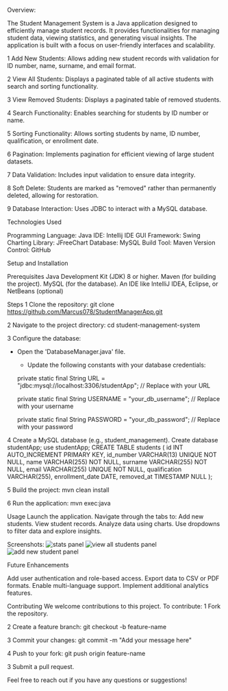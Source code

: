 Overview:

The Student Management System is a Java application designed to efficiently manage student records. It provides functionalities for managing student data, viewing statistics, 
and generating visual insights. The application is built with a focus on user-friendly interfaces and scalability.

1 Add New Students: Allows adding new student records with validation for ID number, name, surname, and email format.

2 View All Students: Displays a paginated table of all active students with search and sorting functionality.

3 View Removed Students: Displays a paginated table of removed students.

4 Search Functionality: Enables searching for students by ID number or name.

5 Sorting Functionality: Allows sorting students by name, ID number, qualification, or enrollment date.

6 Pagination: Implements pagination for efficient viewing of large student datasets.

7 Data Validation: Includes input validation to ensure data integrity.

8 Soft Delete: Students are marked as "removed" rather than permanently deleted, allowing for restoration.

9 Database Interaction: Uses JDBC to interact with a MySQL database.

Technologies Used

Programming Language: Java
IDE: Intellij IDE
GUI Framework: Swing
Charting Library: JFreeChart
Database: MySQL
Build Tool: Maven
Version Control: GitHub

Setup and Installation

Prerequisites
Java Development Kit (JDK) 8 or higher.
Maven (for building the project).
MySQL (for the database).
An IDE like IntelliJ IDEA, Eclipse, or NetBeans (optional)

Steps
1 Clone the repository:
git clone https://github.com/Marcus078/StudentManagerApp.git

2 Navigate to the project directory:
cd student-management-system

3 Configure the database:
*   Open the 'DatabaseManager.java' file.
    *   Update the following constants with your database credentials:
      
    private static final String URL = "jdbc:mysql://localhost:3306/studentApp"; // Replace with your URL
    
    private static final String USERNAME = "your_db_username"; // Replace with your username
    
    private static final String PASSWORD = "your_db_password"; // Replace with your password

4 Create a MySQL database (e.g., student_management).
Create database studentApp;
use studentApp;
CREATE TABLE students (
        id INT AUTO_INCREMENT PRIMARY KEY,
        id_number VARCHAR(13) UNIQUE NOT NULL,
        name VARCHAR(255) NOT NULL,
        surname VARCHAR(255) NOT NULL,
        email VARCHAR(255) UNIQUE NOT NULL,
        qualification VARCHAR(255),
        enrollment_date DATE,
        removed_at TIMESTAMP NULL
    );
    
5 Build the project:
mvn clean install

6 Run the application:
mvn exec:java

Usage
Launch the application.
Navigate through the tabs to:
Add new students.
View student records.
Analyze data using charts.
Use dropdowns to filter data and explore insights.

Screenshots:
![stats panel](https://github.com/user-attachments/assets/401e8cef-46d8-41a7-93da-e17342ff569e)
![view all students panel](https://github.com/user-attachments/assets/9f0b3065-cebc-4b7c-99e3-4eecea59ee37)
![add new student panel](https://github.com/user-attachments/assets/ff85e52d-292e-4785-b552-c17044040cd6)




Future Enhancements

Add user authentication and role-based access.
Export data to CSV or PDF formats.
Enable multi-language support.
Implement additional analytics features.

Contributing
We welcome contributions to this project. To contribute:
1 Fork the repository.

2 Create a feature branch:
git checkout -b feature-name

3 Commit your changes:
git commit -m "Add your message here"

4 Push to your fork:
git push origin feature-name

3 Submit a pull request.

Feel free to reach out if you have any questions or suggestions!

